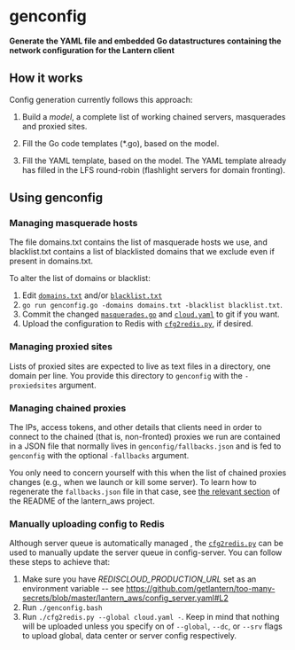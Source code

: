 # genconfig

**Generate the YAML file and embedded Go datastructures containing the network configuration for the Lantern client**


## How it works

Config generation currently follows this approach:

1. Build a *model*, a complete list of working chained servers, masquerades and proxied sites.

1. Fill the Go code templates (*.go), based on the model.

1. Fill the YAML template, based on the model. The YAML template already has filled in the LFS round-robin (flashlight servers for domain fronting).

## Using genconfig

### Managing masquerade hosts

The file domains.txt contains the list of masquerade hosts we use, and
blacklist.txt contains a list of blacklisted domains that we exclude even if
present in domains.txt.

To alter the list of domains or blacklist:

1. Edit [`domains.txt`](domains.txt) and/or [`blacklist.txt`](blacklist.txt)
2. `go run genconfig.go -domains domains.txt -blacklist blacklist.txt`.
3. Commit the changed [`masquerades.go`](masquerades.go) and [`cloud.yaml`](cloud.yaml) to git if you want.
4. Upload the configuration to Redis with [`cfg2redis.py`](cfg2redis.py), if desired.

### Managing proxied sites

Lists of proxied sites are expected to live as text files in a directory, one
domain per line.  You provide this directory to `genconfig` with the `-proxiedsites` argument.

### Managing chained proxies

The IPs, access tokens, and other details that clients need in order to
connect to the chained (that is, non-fronted) proxies we run are contained in
a JSON file that normally lives in `genconfig/fallbacks.json` and is fed to
`genconfig` with the optional `-fallbacks` argument.

You only need to concern yourself with this when the list of chained proxies
changes (e.g., when we launch or kill some server).  To learn how to regenerate
the `fallbacks.json` file in that case, see [the relevant
section](https://github.com/getlantern/lantern_aws#regenerating-flashlightgenconfigfallbackjson)
of the README of the lantern_aws project.

### Manually uploading config to Redis

Although server queue is automatically managed **<Fill with link and explanation here>**, the [`cfg2redis.py`](cfg2redis.py) can be used to manually update the server queue in config-server. You can follow these steps to achieve that:

1. Make sure you have *REDISCLOUD_PRODUCTION_URL* set as an environment variable -- see https://github.com/getlantern/too-many-secrets/blob/master/lantern_aws/config_server.yaml#L2
1. Run ```./genconfig.bash```
1. Run ```./cfg2redis.py --global cloud.yaml -```. Keep in mind that nothing will be uploaded unless you specify on of `--global`, `--dc`, or `--srv` flags to upload global, data center or server config respectively.

